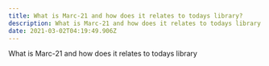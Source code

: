 ```yaml
---
title: What is Marc-21 and how does it relates to todays library?
description: What is Marc-21 and how does it relates to todays library
date: 2021-03-02T04:19:49.906Z
---
```

What is Marc-21 and how does it relates to todays library